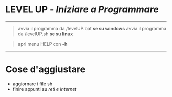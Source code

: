 # **LEVEL UP** - *Iniziare a Programmare*

------------------------------------------
> avvia il programma da /levelUP.bat **se su windows** 
  avvia il programma da /levelUP.sh **se su linux**    
  
> apri menu HELP con **-h**

---------------------------------------------------------

# Cose d'aggiustare

* aggiornare i file sh
* finire appunti su *reti e internet*



